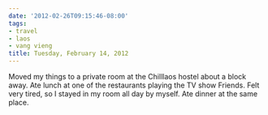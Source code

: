 ```yaml
---
date: '2012-02-26T09:15:46-08:00'
tags:
- travel
- laos
- vang vieng
title: Tuesday, February 14, 2012
---
```


Moved my things to a private room at the Chilllaos hostel about a block away. Ate lunch at one of the restaurants playing the TV show Friends. Felt very tired, so I stayed in my room all day by myself. Ate dinner at the same place.
